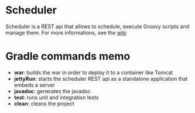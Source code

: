 # Scheduler
Scheduler is a REST api that allows to schedule, execute Groovy scripts and manage them.
For more informations, see the [wiki](https://github.com/sandrineBeauche/Scheduler/wiki)


# Gradle commands memo

* **war**: builds the war in order to deploy it to a container like Tomcat
* **jettyRun**: starts the scheduler REST api as a standalone application that embeds a server
* **javadoc**: generates the javadoc
* **test**: runs unit and integration tests
* **clean**: cleans the project